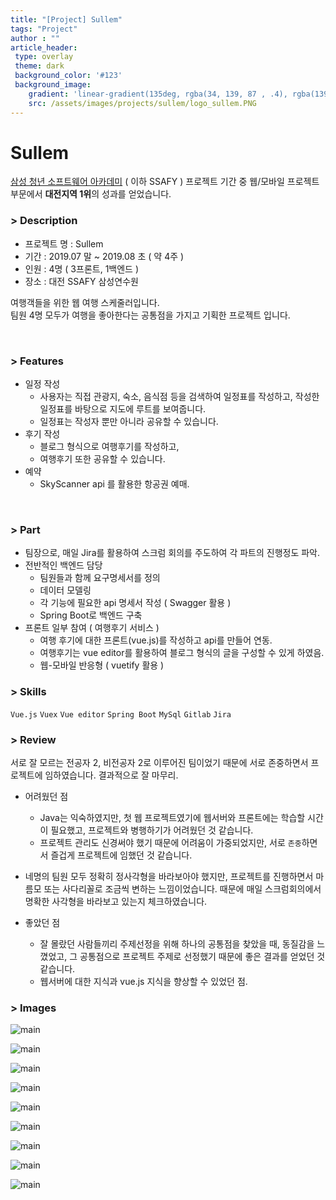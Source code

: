 ```yaml
---
title: "[Project] Sullem"
tags: "Project"
author : ""
article_header:
 type: overlay
 theme: dark
 background_color: '#123'
 background_image:
    gradient: 'linear-gradient(135deg, rgba(34, 139, 87 , .4), rgba(139, 34, 139, .4))'
    src: /assets/images/projects/sullem/logo_sullem.PNG
---
```






# Sullem



[삼성 청년 소프트웨어 아카데미](https://www.ssafy.com/ksp/jsp/swp/swpMain.jsp) ( 이하 SSAFY ) 프로젝트 기간 중 웹/모바일 프로젝트 부문에서  **대전지역 1위**의 성과를 얻었습니다.




### > Description
- 프로젝트 명 : Sullem
- 기간 : 2019.07 말 ~ 2019.08 초 ( 약 4주 )
- 인원 : 4명 ( 3프론트, 1백엔드 )
- 장소 : 대전 SSAFY 삼성연수원

여행객들을 위한 웹 여행 스케줄러입니다.<br/>
팀원 4명 모두가 여행을 좋아한다는 공통점을 가지고 기획한 프로젝트 입니다.

<br>

### > Features

- 일정 작성
  - 사용자는 직접 관광지, 숙소, 음식점 등을 검색하여 일정표를 작성하고, 작성한 일정표를 바탕으로 지도에 루트를 보여줍니다.
  - 일정표는 작성자 뿐만 아니라 공유할 수 있습니다.
- 후기 작성
  - 블로그 형식으로 여행후기를 작성하고,
  - 여행후기 또한 공유할 수 있습니다.
- 예약
  - SkyScanner api 를 활용한 항공권 예매.

<br>

### > Part

- 팀장으로, 매일 Jira를 활용하여 스크럼 회의를 주도하여 각 파트의 진행정도 파악.
- 전반적인 백엔드 담당
  - 팀원들과 함께 요구명세서를 정의
  - 데이터 모델링
  - 각 기능에 필요한 api 명세서 작성 ( Swagger 활용 )
  - Spring Boot로 백엔드 구축
- 프론트 일부 참여 ( 여행후기 서비스 )
  - 여행 후기에 대한 프론트(vue.js)를 작성하고 api를 만들어 연동.
  - 여행후기는 vue editor를 활용하여 블로그 형식의 글을 구성할 수 있게 하였음.
  - 웹-모바일 반응형 ( vuetify 활용 )






### > Skills
`Vue.js`  `Vuex`  `Vue editor`  `Spring Boot`  `MySql`  `Gitlab`  `Jira`



### > Review

서로 잘 모르는 전공자 2, 비전공자 2로 이루어진 팀이었기 때문에 서로 존중하면서 프로젝트에 임하였습니다. 결과적으로 잘 마무리.

- 어려웠던 점
  - Java는 익숙하였지만, 첫 웹 프로젝트였기에 웹서버와 프론트에는 학습할 시간이 필요했고, 프로젝트와 병행하기가 어려웠던 것 같습니다.
  - 프로젝트 관리도 신경써야 했기 때문에 어려움이 가중되었지만, 서로 `존중`하면서 즐겁게 프로젝트에 임했던 것 같습니다.
- 네명의 팀원 모두 정확히 정사각형을 바라보아야 했지만, 프로젝트를 진행하면서 마름모 또는 사다리꼴로 조금씩 변하는 느낌이었습니다. 때문에 매일 스크럼회의에서 명확한 사각형을 바라보고 있는지 체크하였습니다.
  
- 좋았던 점
  - 잘 몰랐던 사람들끼리 주제선정을 위해 하나의 공통점을 찾았을 때, 동질감을 느꼈었고, 그 공통점으로 프로젝트 주제로 선정했기 때문에 좋은 결과를 얻었던 것 같습니다.
  - 웹서버에 대한 지식과 vue.js 지식을 향상할 수 있었던 점.




### > Images

![main](/assets/images/projects/sullem/intro.PNG)

![main](/assets/images/projects/sullem/main.png)

![main](/assets/images/projects/sullem/scheduling.PNG)

![main](/assets/images/projects/sullem/path.PNG)

![main](/assets/images/projects/sullem/read_schedule.PNG)

![main](/assets/images/projects/sullem/read_schedule2.PNG)

![main](/assets/images/projects/sullem/read_schedule3.PNG)

![main](/assets/images/projects/sullem/write_mobile.png)

![main](/assets/images/projects/sullem/read_mobile.png)

<br><br>